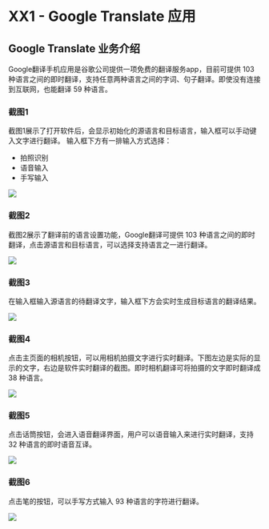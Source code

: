# XX1 - Google Translate 应用

## Google Translate 业务介绍 

Google翻译手机应用是谷歌公司提供一项免费的翻译服务app，目前可提供 103 种语言之间的即时翻译，支持任意两种语言之间的字词、句子翻译。即使没有连接到互联网，也能翻译 59 种语言。

### 截图1

截图1展示了打开软件后，会显示初始化的源语言和目标语言，输入框可以手动键入文字进行翻译。
输入框下方有一排输入方式选择：

* 拍照识别
* 语音输入
* 手写输入

![](https://raw.githubusercontent.com/BeAShaper/Hello-World/blob/master/1.png)

### 截图2

截图2展示了翻译前的语言设置功能，Google翻译可提供 103 种语言之间的即时翻译，点击源语言和目标语言，可以选择支持语言之一进行翻译。<br />

![](https://raw.githubusercontent.com/BeAShaper/Hello-World/blob/master/3.png)

### 截图3

在输入框输入源语言的待翻译文字，输入框下方会实时生成目标语言的翻译结果。<br />

![](https://https://raw.githubusercontent.com/BeAShaper/Hello-World/master/2.png)


### 截图4

点击主页面的相机按钮，可以用相机拍摄文字进行实时翻译。下图左边是实际的显示的文字，右边是软件实时翻译的截图。即时相机翻译可将拍摄的文字即时翻译成 38 种语言。<br />

![](https://raw.githubusercontent.com/BeAShaper/Hello-World/blob/master/4.png)

### 截图5

点击话筒按钮，会进入语音翻译界面，用户可以语音输入来进行实时翻译，支持 32 种语言的即时语音互译。<br />

![](https://raw.githubusercontent.com/BeAShaper/Hello-World/blob/master/5.png)

### 截图6

点击笔的按钮，可以手写方式输入 93 种语言的字符进行翻译。<br />

![](https://raw.githubusercontent.com/BeAShaper/Hello-World/blob/master/6.png)

